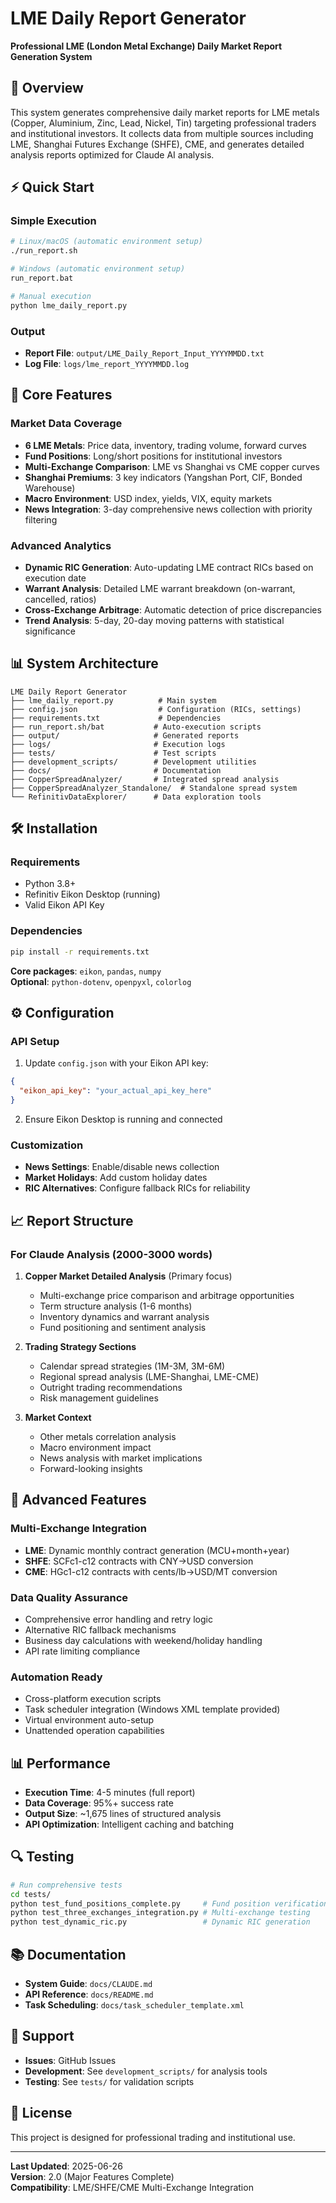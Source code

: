 # LME Daily Report Generator

**Professional LME (London Metal Exchange) Daily Market Report Generation System**

## 🎯 Overview

This system generates comprehensive daily market reports for LME metals (Copper, Aluminium, Zinc, Lead, Nickel, Tin) targeting professional traders and institutional investors. It collects data from multiple sources including LME, Shanghai Futures Exchange (SHFE), CME, and generates detailed analysis reports optimized for Claude AI analysis.

## ⚡ Quick Start

### Simple Execution
```bash
# Linux/macOS (automatic environment setup)
./run_report.sh

# Windows (automatic environment setup)
run_report.bat

# Manual execution
python lme_daily_report.py
```

### Output
- **Report File**: `output/LME_Daily_Report_Input_YYYYMMDD.txt`
- **Log File**: `logs/lme_report_YYYYMMDD.log`

## 🔧 Core Features

### Market Data Coverage
- **6 LME Metals**: Price data, inventory, trading volume, forward curves
- **Fund Positions**: Long/short positions for institutional investors
- **Multi-Exchange Comparison**: LME vs Shanghai vs CME copper curves
- **Shanghai Premiums**: 3 key indicators (Yangshan Port, CIF, Bonded Warehouse)
- **Macro Environment**: USD index, yields, VIX, equity markets
- **News Integration**: 3-day comprehensive news collection with priority filtering

### Advanced Analytics
- **Dynamic RIC Generation**: Auto-updating LME contract RICs based on execution date
- **Warrant Analysis**: Detailed LME warrant breakdown (on-warrant, cancelled, ratios)
- **Cross-Exchange Arbitrage**: Automatic detection of price discrepancies
- **Trend Analysis**: 5-day, 20-day moving patterns with statistical significance

## 📊 System Architecture

```
LME Daily Report Generator
├── lme_daily_report.py          # Main system
├── config.json                  # Configuration (RICs, settings)
├── requirements.txt             # Dependencies
├── run_report.sh/bat           # Auto-execution scripts
├── output/                     # Generated reports
├── logs/                       # Execution logs
├── tests/                      # Test scripts
├── development_scripts/        # Development utilities
├── docs/                       # Documentation
├── CopperSpreadAnalyzer/       # Integrated spread analysis
├── CopperSpreadAnalyzer_Standalone/  # Standalone spread system
└── RefinitivDataExplorer/      # Data exploration tools
```

## 🛠 Installation

### Requirements
- Python 3.8+
- Refinitiv Eikon Desktop (running)
- Valid Eikon API Key

### Dependencies
```bash
pip install -r requirements.txt
```

**Core packages**: `eikon`, `pandas`, `numpy`  
**Optional**: `python-dotenv`, `openpyxl`, `colorlog`

## ⚙️ Configuration

### API Setup
1. Update `config.json` with your Eikon API key:
```json
{
  "eikon_api_key": "your_actual_api_key_here"
}
```

2. Ensure Eikon Desktop is running and connected

### Customization
- **News Settings**: Enable/disable news collection
- **Market Holidays**: Add custom holiday dates
- **RIC Alternatives**: Configure fallback RICs for reliability

## 📈 Report Structure

### For Claude Analysis (2000-3000 words)
1. **Copper Market Detailed Analysis** (Primary focus)
   - Multi-exchange price comparison and arbitrage opportunities
   - Term structure analysis (1-6 months)
   - Inventory dynamics and warrant analysis
   - Fund positioning and sentiment analysis

2. **Trading Strategy Sections**
   - Calendar spread strategies (1M-3M, 3M-6M)
   - Regional spread analysis (LME-Shanghai, LME-CME)
   - Outright trading recommendations
   - Risk management guidelines

3. **Market Context**
   - Other metals correlation analysis
   - Macro environment impact
   - News analysis with market implications
   - Forward-looking insights

## 🚀 Advanced Features

### Multi-Exchange Integration
- **LME**: Dynamic monthly contract generation (MCU+month+year)
- **SHFE**: SCFc1-c12 contracts with CNY→USD conversion
- **CME**: HGc1-c12 contracts with cents/lb→USD/MT conversion

### Data Quality Assurance
- Comprehensive error handling and retry logic
- Alternative RIC fallback mechanisms
- Business day calculations with weekend/holiday handling
- API rate limiting compliance

### Automation Ready
- Cross-platform execution scripts
- Task scheduler integration (Windows XML template provided)
- Virtual environment auto-setup
- Unattended operation capabilities

## 📊 Performance

- **Execution Time**: 4-5 minutes (full report)
- **Data Coverage**: 95%+ success rate
- **Output Size**: ~1,675 lines of structured analysis
- **API Optimization**: Intelligent caching and batching

## 🔍 Testing

```bash
# Run comprehensive tests
cd tests/
python test_fund_positions_complete.py     # Fund position verification
python test_three_exchanges_integration.py # Multi-exchange testing
python test_dynamic_ric.py                 # Dynamic RIC generation
```

## 📚 Documentation

- **System Guide**: `docs/CLAUDE.md`
- **API Reference**: `docs/README.md`
- **Task Scheduling**: `docs/task_scheduler_template.xml`

## 🤝 Support

- **Issues**: GitHub Issues
- **Development**: See `development_scripts/` for analysis tools
- **Testing**: See `tests/` for validation scripts

## 📄 License

This project is designed for professional trading and institutional use.

---

**Last Updated**: 2025-06-26  
**Version**: 2.0 (Major Features Complete)  
**Compatibility**: LME/SHFE/CME Multi-Exchange Integration